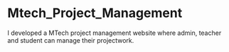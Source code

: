 # Mtech_Project_Management
I developed a MTech project management website where admin, teacher and student can manage their projectwork.
